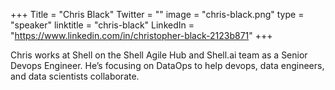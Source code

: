 +++
Title = "Chris Black"
Twitter = ""
image = "chris-black.png"
type = "speaker"
linktitle = "chris-black"
LinkedIn = "https://www.linkedin.com/in/christopher-black-2123b871"
+++

Chris works at Shell on the Shell Agile Hub and Shell.ai team as a Senior Devops Engineer. He’s focusing on DataOps to help devops, data engineers, and data scientists collaborate.

